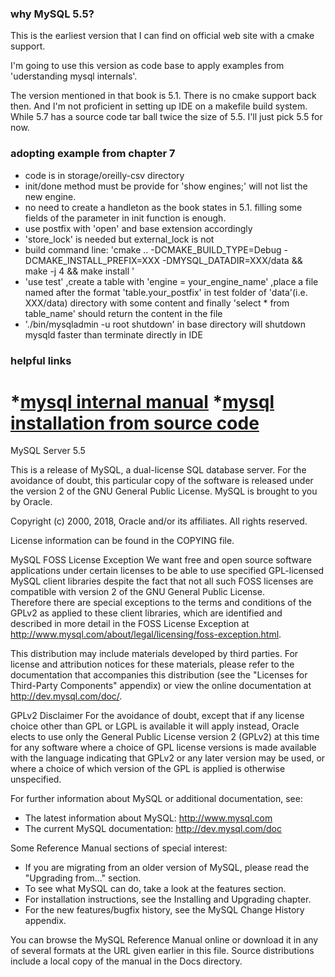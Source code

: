 ### why MySQL 5.5?
This is the earliest version that I can find on official web site with a cmake support.

I'm going to use this version as code base to apply examples from 'uderstanding mysql internals'.

The version mentioned in that book is 5.1. There is no cmake support back then. And I'm not proficient in setting up
IDE on a makefile build system. While 5.7 has a source code tar ball twice the size of 5.5. I'll just pick 5.5 for now.


### adopting example from chapter 7
* code is in storage/oreilly-csv directory
* init/done method must be provide for 'show engines;' will not list the new engine.
* no need to create a handleton as the book states in 5.1. filling some fields of the parameter in init function is enough.
* use postfix with 'open' and base extension accordingly
* 'store_lock' is needed but external_lock is not
* build command line: 'cmake .. -DCMAKE_BUILD_TYPE=Debug -DCMAKE_INSTALL_PREFIX=XXX -DMYSQL_DATADIR=XXX/data && make -j 4 && make install
'
* 'use test' ,create a table with 'engine = your_engine_name' ,place a file named after the format 'table.your_postfix' in test folder of 'data'(i.e. XXX/data) directory with some content and finally 'select * from table_name' should return the content in the file
* './bin/mysqladmin -u root shutdown' in base directory will shutdown mysqld faster than terminate directly in IDE
### helpful links
*[mysql internal manual](https://dev.mysql.com/doc/internals/en/creating-handlerton.html)
*[mysql installation from source code](http://howtolamp.com/lamp/mysql/5.6/installing#post-install)
=================================================================

MySQL Server 5.5

This is a release of MySQL, a dual-license SQL database server.
For the avoidance of doubt, this particular copy of the software 
is released under the version 2 of the GNU General Public License. 
MySQL is brought to you by Oracle.

Copyright (c) 2000, 2018, Oracle and/or its affiliates. All rights reserved.

License information can be found in the COPYING file.

MySQL FOSS License Exception
We want free and open source software applications under certain
licenses to be able to use specified GPL-licensed MySQL client
libraries despite the fact that not all such FOSS licenses are
compatible with version 2 of the GNU General Public License.  
Therefore there are special exceptions to the terms and conditions 
of the GPLv2 as applied to these client libraries, which are 
identified and described in more detail in the FOSS License 
Exception at 
<http://www.mysql.com/about/legal/licensing/foss-exception.html>.

This distribution may include materials developed by third
parties. For license and attribution notices for these
materials, please refer to the documentation that accompanies
this distribution (see the "Licenses for Third-Party Components"
appendix) or view the online documentation at 
<http://dev.mysql.com/doc/>.

GPLv2 Disclaimer
For the avoidance of doubt, except that if any license choice
other than GPL or LGPL is available it will apply instead, 
Oracle elects to use only the General Public License version 2 
(GPLv2) at this time for any software where a choice of GPL 
license versions is made available with the language indicating 
that GPLv2 or any later version may be used, or where a choice 
of which version of the GPL is applied is otherwise unspecified.

For further information about MySQL or additional documentation, 
see:
- The latest information about MySQL: http://www.mysql.com
- The current MySQL documentation: http://dev.mysql.com/doc

Some Reference Manual sections of special interest:
- If you are migrating from an older version of MySQL, please 
  read the "Upgrading from..." section.
- To see what MySQL can do, take a look at the features section.
- For installation instructions, see the Installing and Upgrading
  chapter.
- For the new features/bugfix history, see the MySQL Change History 
  appendix.

You can browse the MySQL Reference Manual online or download it 
in any of several formats at the URL given earlier in this file.
Source distributions include a local copy of the manual in the
Docs directory.
